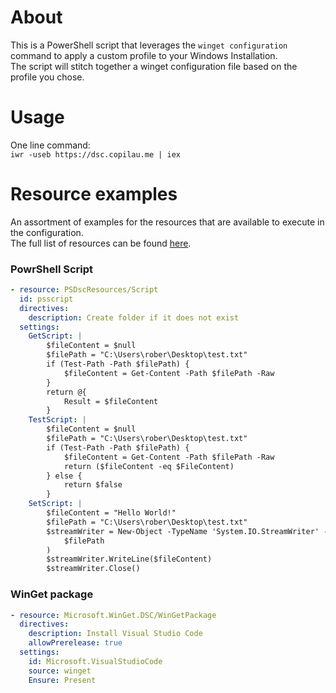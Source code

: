 # About
This is a PowerShell script that leverages the `winget configuration`  command to apply a custom profile to your Windows Installation.
<br>The script will stitch together a winget configuration file based on the profile you chose.
# Usage
One line command: 
<br>`iwr -useb https://dsc.copilau.me | iex`

# Resource examples
An assortment of examples for the resources that are available to execute in the configuration.
<br> The full list of resources can be found [here](https://learn.microsoft.com/en-us/powershell/dsc/reference/psdscresources/overview?view=dsc-2.0#resources).

### PowrShell Script
```yaml
- resource: PSDscResources/Script
  id: psscript
  directives:
    description: Create folder if it does not exist
  settings:
    GetScript: |
        $fileContent = $null
        $filePath = "C:\Users\rober\Desktop\test.txt"  
        if (Test-Path -Path $filePath) {
            $fileContent = Get-Content -Path $filePath -Raw
        }  
        return @{
            Result = $fileContent
        }
    TestScript: |
        $fileContent = $null
        $filePath = "C:\Users\rober\Desktop\test.txt"
        if (Test-Path -Path $filePath) {
            $fileContent = Get-Content -Path $filePath -Raw
            return ($fileContent -eq $FileContent)
        } else {
            return $false
        }
    SetScript: |
        $fileContent = "Hello World!"
        $filePath = "C:\Users\rober\Desktop\test.txt"
        $streamWriter = New-Object -TypeName 'System.IO.StreamWriter' -ArgumentList @(
            $filePath
        )
        $streamWriter.WriteLine($fileContent)
        $streamWriter.Close()
```
### WinGet package
```yaml
- resource: Microsoft.WinGet.DSC/WinGetPackage
  directives:
    description: Install Visual Studio Code
    allowPrerelease: true
  settings:
    id: Microsoft.VisualStudioCode
    source: winget
    Ensure: Present
```